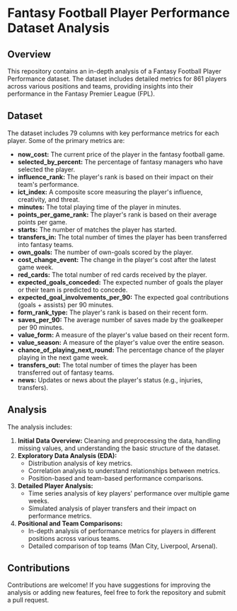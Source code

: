# Fantasy Football Player Performance Dataset Analysis

## Overview

This repository contains an in-depth analysis of a Fantasy Football Player Performance dataset. The dataset includes detailed metrics for 861 players across various positions and teams, providing insights into their performance in the Fantasy Premier League (FPL).

## Dataset

The dataset includes 79 columns with key performance metrics for each player. Some of the primary metrics are:

- **now_cost:** The current price of the player in the fantasy football game.
- **selected_by_percent:** The percentage of fantasy managers who have selected the player.
- **influence_rank:** The player's rank is based on their impact on their team's performance.
- **ict_index:** A composite score measuring the player's influence, creativity, and threat.
- **minutes:** The total playing time of the player in minutes.
- **points_per_game_rank:** The player's rank is based on their average points per game.
- **starts:** The number of matches the player has started.
- **transfers_in:** The total number of times the player has been transferred into fantasy teams.
- **own_goals:** The number of own-goals scored by the player.
- **cost_change_event:** The change in the player's cost after the latest game week.
- **red_cards:** The total number of red cards received by the player.
- **expected_goals_conceded:** The expected number of goals the player or their team is predicted to concede.
- **expected_goal_involvements_per_90:** The expected goal contributions (goals + assists) per 90 minutes.
- **form_rank_type:** The player's rank is based on their recent form.
- **saves_per_90:** The average number of saves made by the goalkeeper per 90 minutes.
- **value_form:** A measure of the player's value based on their recent form.
- **value_season:** A measure of the player's value over the entire season.
- **chance_of_playing_next_round:** The percentage chance of the player playing in the next game week.
- **transfers_out:** The total number of times the player has been transferred out of fantasy teams.
- **news:** Updates or news about the player's status (e.g., injuries, transfers).

## Analysis

The analysis includes:

1. **Initial Data Overview:** Cleaning and preprocessing the data, handling missing values, and understanding the basic structure of the dataset.
2. **Exploratory Data Analysis (EDA):** 
   - Distribution analysis of key metrics.
   - Correlation analysis to understand relationships between metrics.
   - Position-based and team-based performance comparisons.
3. **Detailed Player Analysis:** 
   - Time series analysis of key players' performance over multiple game weeks.
   - Simulated analysis of player transfers and their impact on performance metrics.
4. **Positional and Team Comparisons:** 
   - In-depth analysis of performance metrics for players in different positions across various teams.
   - Detailed comparison of top teams (Man City, Liverpool, Arsenal).

## Contributions
Contributions are welcome! If you have suggestions for improving the analysis or adding new features, feel free to fork the repository and submit a pull request.


